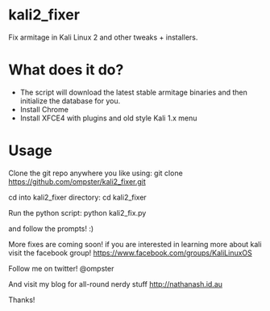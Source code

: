 # kali2_fixer
Fix armitage in Kali Linux 2 and other tweaks + installers.

# What does it do?
- The script will download the latest stable armitage binaries and then initialize the database for you.
- Install Chrome
- Install XFCE4 with plugins and old style Kali 1.x menu


# Usage
Clone the git repo anywhere you like using:
git clone https://github.com/ompster/kali2_fixer.git

cd into kali2_fixer directory:
cd kali2_fixer

Run the python script:
python kali2_fix.py

and follow the prompts! :)

More fixes are coming soon! 
if you are interested in learning more about kali visit the facebook group!
https://www.facebook.com/groups/KaliLinuxOS

Follow me on twitter!
@ompster

And visit my blog for all-round nerdy stuff
http://nathanash.id.au

Thanks!

